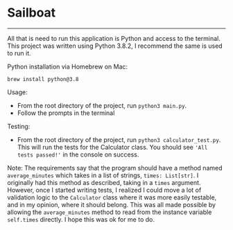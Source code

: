 # Sailboat
___

All that is need to run this application is Python and access to the terminal. This project was written using Python
3.8.2, I recommend the same is used to run it.

Python installation via Homebrew on Mac:

`brew install python@3.8`

Usage:

- From the root directory of the project, run `python3 main.py`.
- Follow the prompts in the terminal

Testing:

- From the root directory of the project, run `python3 calculator_test.py`.  This will run the tests for the Calculator
class.  You should see `'All tests passed!'` in the console on success.

Note:  The requirements say that the program should have a method named `average_minutes` which takes in a list of
strings, `times: List[str]`.  I originally had this method as described, taking in a `times` argument.  However, once I
started writing tests, I realized I could move a lot of validation logic to the `Calculator` class where it was more
easily testable, and in my opinion, where it should belong.  This was all made possible by allowing the
`average_minutes` method to read from the instance variable `self.times` directly.  I hope this was ok for me to do.